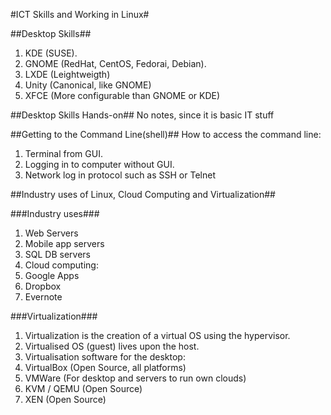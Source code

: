 #ICT Skills and Working in Linux#

##Desktop Skills##

1. KDE (SUSE).
2. GNOME (RedHat, CentOS, Fedorai, Debian).
3. LXDE (Leightweigth)
4. Unity (Canonical, like GNOME)
5. XFCE (More configurable than GNOME or KDE)

##Desktop Skills Hands-on##
No notes, since it is basic IT stuff

##Getting to the Command Line(shell)##
How to access the command line:

1. Terminal from GUI.
2. Logging in to computer without GUI.
3. Network log in protocol such as SSH or Telnet

##Industry uses of Linux, Cloud Computing and Virtualization##

###Industry uses###

1. Web Servers
2. Mobile app servers
3. SQL DB servers
4. Cloud computing:
  1. Google Apps
  2. Dropbox
  3. Evernote

###Virtualization###

1. Virtualization is the creation of a virtual OS using the hypervisor.
2. Virtualised OS (guest) lives upon the host.
3. Virtualisation software for the desktop:
  1. VirtualBox (Open Source, all platforms)
  2. VMWare (For desktop and servers to run own clouds)
  3. KVM / QEMU (Open Source)
  4. XEN (Open Source)

